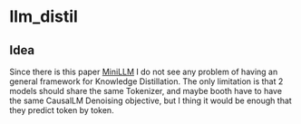 # llm_distil
## Idea
Since there is this paper [MiniLLM](https://arxiv.org/abs/2306.08543) I do not see any problem of having an general framework for Knowledge Distillation. The only limitation is that 2 models should share the same Tokenizer, and maybe booth have to have the same CausalLM Denoising objective, but I thing it would be enough that they predict token by token.
